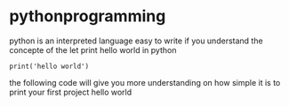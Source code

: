 # pythonprogramming
python is an interpreted language easy to write if you understand the concepte of the 
let print hello world in python
~~~~
print('hello world')
~~~~
 the following code will give you more understanding on how simple it is to print your first project hello world

